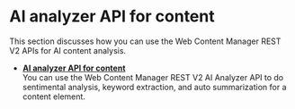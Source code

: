 # AI analyzer API for content

This section discusses how you can use the Web Content Manager REST V2 APIs for AI content analysis.

-   **[AI analyzer API for content](wcm_rest_content_ai_analysis.md)**  
You can use the Web Content Manager REST V2 AI Analyzer API to do sentimental analysis, keyword extraction, and auto summarization for a content element.
